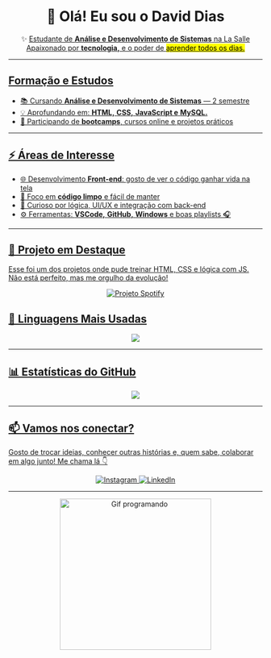 <h1 align="center"> 👋 Olá! Eu sou o David Dias </h1>

<p align="center">✨ <u>Estudante de <strong>Análise e Desenvolvimento de Sistemas</strong> na La Salle  
Apaixonado por <strong>tecnologia,</strong> e o poder de <mark>aprender todos os dias.</mark>
<br>

---

##  Formação e Estudos

- 📚 Cursando **Análise e Desenvolvimento de Sistemas** — 2 semestre  
- 💡 Aprofundando em: **HTML,** **CSS,** **JavaScript e** **MySQL.**
- 🚀 Participando de **bootcamps**, cursos online e projetos práticos

---

## ⚡ Áreas de Interesse

- 🌐 Desenvolvimento **Front-end**: gosto de ver o código ganhar vida na tela  
- 🧼 Foco em **código limpo** e fácil de manter  
- 🧠 Curioso por lógica, UI/UX e integração com back-end  
- ⚙ Ferramentas: **VSCode,** **GitHub,** **Windows** e boas playlists 🎧

---
## 📌 Projeto em Destaque

Esse foi um dos projetos onde pude treinar HTML, CSS e lógica com JS.  
Não está perfeito, mas me orgulho da evolução!

<div align="center">
  <a href="https://github.com/davidalbuquerquedias2/Spotify-Clone">
    <img src="https://github-readme-stats.vercel.app/api/pin/?username=davidalbuquerquedias2&repo=Spotify&theme=nightowl" alt="Projeto Spotify" />
  </a>
</div>


## 🧠 Linguagens Mais Usadas

<div align="center">
  <a href="https://github.com/davidalbuquerquedias2">
    <img align="center" src="https://github-readme-stats.vercel.app/api/top-langs/?username=davidalbuquerquedias2&theme=nightowl&hide_langs_below=1" />
  </a>
</div>



---

## 📊 Estatísticas do GitHub

<div align="center" >
  <img src="https://github-readme-stats.vercel.app/api?username=davidalbuquerquedias2&show_icons=true&theme=tokyonight" />
</div>


---


## 📫 Vamos nos conectar?

Gosto de trocar ideias, conhecer outras histórias e, quem sabe, colaborar em algo junto! Me chama lá 👇

<div align="center">
  <a href="https://www.instagram.com/davi_dalbuquerqueof/?hl=pt-br" target="_blank" rel="noopener noreferrer">
    <img src="https://img.shields.io/badge/-Instagram-%23E4405F?style=for-the-badge&logo=instagram&logoColor=white" alt="Instagram" />
  </a>
  <a href="https://www.linkedin.com/in/david-dias-712ba7361" target="_blank" rel="noopener noreferrer">
    <img src="https://img.shields.io/badge/-LinkedIn-%230077B5?style=for-the-badge&logo=linkedin&logoColor=white" alt="LinkedIn" />
  </a>
</div>

---

<div align="center">
  <img src="https://media.giphy.com/media/13HgwGsXF0aiGY/giphy.gif" alt="Gif programando" width="300" />
</div>

